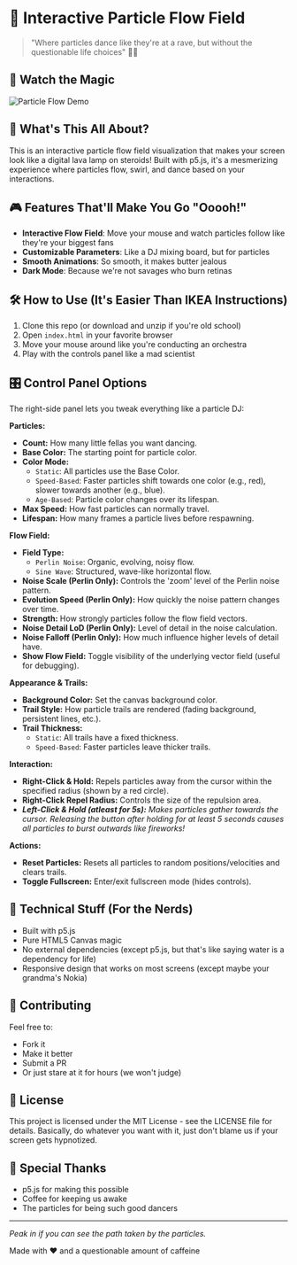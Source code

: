 # 🎨 Interactive Particle Flow Field

> "Where particles dance like they're at a rave, but without the questionable life choices" 🕺💃

## 🎥 Watch the Magic

![Particle Flow Demo](Enhanced%20Interactive%20p5.js%20Particle%20Flow%20Field.gif)

## 🚀 What's This All About?

This is an interactive particle flow field visualization that makes your screen look like a digital lava lamp on steroids! Built with p5.js, it's a mesmerizing experience where particles flow, swirl, and dance based on your interactions.

## 🎮 Features That'll Make You Go "Ooooh!"

- **Interactive Flow Field**: Move your mouse and watch particles follow like they're your biggest fans
- **Customizable Parameters**: Like a DJ mixing board, but for particles
- **Smooth Animations**: So smooth, it makes butter jealous
- **Dark Mode**: Because we're not savages who burn retinas

## 🛠️ How to Use (It's Easier Than IKEA Instructions)

1. Clone this repo (or download and unzip if you're old school)
2. Open `index.html` in your favorite browser
3. Move your mouse around like you're conducting an orchestra
4. Play with the controls panel like a mad scientist

## 🎛️ Control Panel Options

The right-side panel lets you tweak everything like a particle DJ:

**Particles:**
*   **Count:** How many little fellas you want dancing.
*   **Base Color:** The starting point for particle color.
*   **Color Mode:**
    *   `Static`: All particles use the Base Color.
    *   `Speed-Based`: Faster particles shift towards one color (e.g., red), slower towards another (e.g., blue).
    *   `Age-Based`: Particle color changes over its lifespan.
*   **Max Speed:** How fast particles can normally travel.
*   **Lifespan:** How many frames a particle lives before respawning.

**Flow Field:**
*   **Field Type:**
    *   `Perlin Noise`: Organic, evolving, noisy flow.
    *   `Sine Wave`: Structured, wave-like horizontal flow.
*   **Noise Scale (Perlin Only):** Controls the 'zoom' level of the Perlin noise pattern.
*   **Evolution Speed (Perlin Only):** How quickly the noise pattern changes over time.
*   **Strength:** How strongly particles follow the flow field vectors.
*   **Noise Detail LoD (Perlin Only):** Level of detail in the noise calculation.
*   **Noise Falloff (Perlin Only):** How much influence higher levels of detail have.
*   **Show Flow Field:** Toggle visibility of the underlying vector field (useful for debugging).

**Appearance & Trails:**
*   **Background Color:** Set the canvas background color.
*   **Trail Style:** How particle trails are rendered (fading background, persistent lines, etc.).
*   **Trail Thickness:**
    *   `Static`: All trails have a fixed thickness.
    *   `Speed-Based`: Faster particles leave thicker trails.

**Interaction:**
*   **Right-Click & Hold:** Repels particles away from the cursor within the specified radius (shown by a red circle).
*   **Right-Click Repel Radius:** Controls the size of the repulsion area.
*   ***Left-Click & Hold (atleast for 5s):** Makes particles gather towards the cursor. Releasing the button *after holding for at least 5 seconds* causes all particles to burst outwards like fireworks!*

**Actions:**
*   **Reset Particles:** Resets all particles to random positions/velocities and clears trails.
*   **Toggle Fullscreen:** Enter/exit fullscreen mode (hides controls).

## 🧪 Technical Stuff (For the Nerds)

- Built with p5.js
- Pure HTML5 Canvas magic
- No external dependencies (except p5.js, but that's like saying water is a dependency for life)
- Responsive design that works on most screens (except maybe your grandma's Nokia)

## 🤝 Contributing

Feel free to:
- Fork it
- Make it better
- Submit a PR
- Or just stare at it for hours (we won't judge)

## 📜 License

This project is licensed under the MIT License - see the LICENSE file for details. Basically, do whatever you want with it, just don't blame us if your screen gets hypnotized.

## 🎉 Special Thanks

- p5.js for making this possible
- Coffee for keeping us awake
- The particles for being such good dancers

---
*Peak in if you can see the path taken by the particles.*

Made with ❤️ and a questionable amount of caffeine 